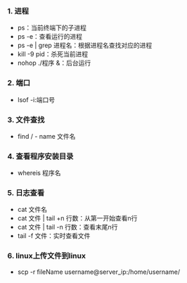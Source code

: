 ### 1. 进程
- ps：当前终端下的子进程
- ps -e：查看运行的进程
- ps -e | grep 进程名：根据进程名查找对应的进程
- kill -9 pid：杀死当前进程
- nohop ./程序 &：后台运行
### 2. 端口
- lsof -i:端口号

### 3. 文件查找
- find / - name 文件名
### 4. 查看程序安装目录
- whereis 程序名
### 5. 日志查看
- cat 文件名
- cat 文件 | tail +n 行数：从第一开始查看n行
- cat 文件 | tail -n 行数：查看末尾n行
- tail -f 文件：实时查看文件
### 6. linux上传文件到linux
- scp -r fileName username@server_ip:/home/username/
